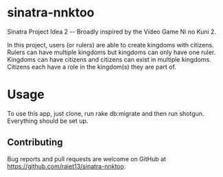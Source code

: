 # sinatra-nnktoo

Sinatra Project Idea 2 -- Broadly inspired by the Video Game Ni no Kuni 2.

In this project, users (or rulers) are able to create kingdoms with citizens. Rulers can have multiple kingdoms but kingdoms can only have one ruler. Kingdoms can have citizens and citizens can exist in multiple kingdoms. Citizens each have a role in the kingdom(s) they are part of.

# Usage

To use this app, just clone, run rake db:migrate and then run shotgun. Everything should be set up.

## Contributing

Bug reports and pull requests are welcome on GitHub at https://github.com/raiet13/sinatra-nnktoo.
